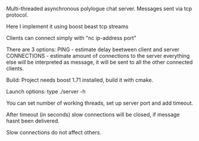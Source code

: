 Multi-threaded asynchronous polylogue chat server. Messages sent via tcp protocol.

Here I implement it using boost beast tcp streams

Clients can connect simply with "nc ip-address port"

There are 3 options:
PING - estimate delay beetween client and server
CONNECTIONS - estimate amount of connections to the server
everything else will be interpreted as message, it will be sent to all the other connected clients.

Build: Project needs boost 1.71 installed, build it with cmake.

Launch options: type ./server -h

You can set number of working threads, set up server port and add timeout.

After timeout (in seconds) slow connections will be closed, if message hasnt been delivered.

Slow connections do not affect others.

